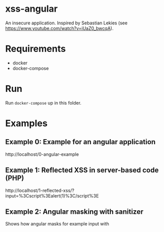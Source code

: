 # xss-angular
An insecure application. Inspired by Sebastian Lekies (see https://www.youtube.com/watch?v=iUaZ0_bwcqA).

# Requirements
* docker
* docker-compose

# Run
Run `docker-compose` up in this folder.

# Examples
## Example 0: Example for an angular application 
http://localhost/0-angular-example

## Example 1: Reflected XSS in server-based code (PHP) 
http://localhost/1-reflected-xss/?input=%3Cscript%3Ealert(1)%3C/script%3E

## Example 2: Angular masking with sanitizer
Shows how angular masks for example input with <script>
http://localhost/2-angular

## Example 3: Server Side template injection (wrong way)
http://localhost/3-angular-server-side-template-injection/?name=%3Cscript%3Ealert(1)%3C/script%3E
http://localhost/3-angular-server-side-template-injection/?name={{deleteUserAccount()}}

## Example 4: Using variables from server-side (right way)
http://localhost/4-angular-server-content-usage/?name=%7B%7BdeleteUserAccount()%7D%7D
But what about HTML?

## Example 5:
Show http://localhost/5-angular-enrich-user-input-with-html/ with input <b>Timo</b> and <img src=foo onerror=alert(1)>

## Example 6:
Show http://localhost/2-angular with input <b>Timo</b> and <img src=foo onerror=alert(1)> and <iframe src=foo onmouseover="alert(1)">

## Example 7: Show the corret way with ngSanitize
http://localhost/7-angular-enrich-user-input-with-ngBindHtml/
